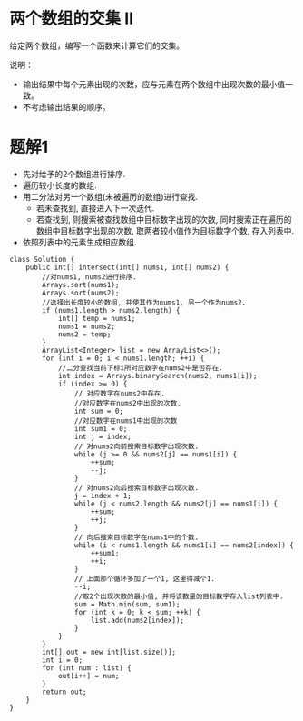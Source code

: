 # 两个数组的交集 II
  
给定两个数组，编写一个函数来计算它们的交集。
  
说明：
  
  * 输出结果中每个元素出现的次数，应与元素在两个数组中出现次数的最小值一致。
  * 不考虑输出结果的顺序。

# 题解1
  
* 先对给予的2个数组进行排序.
* 遍历较小长度的数组.
* 用二分法对另一个数组(未被遍历的数组)进行查找.
  * 若未查找到, 直接进入下一次迭代.
  * 若查找到, 则搜索被查找数组中目标数字出现的次数, 同时搜索正在遍历的数组中目标数字出现的次数, 取两者较小值作为目标数字个数, 存入列表中.
* 依照列表中的元素生成相应数组.
  
```
class Solution {
    public int[] intersect(int[] nums1, int[] nums2) {
		//对nums1, nums2进行排序.
        Arrays.sort(nums1);
        Arrays.sort(nums2);
		//选择出长度较小的数组, 并使其作为nums1, 另一个作为nums2.
        if (nums1.length > nums2.length) {
            int[] temp = nums1;
            nums1 = nums2;
            nums2 = temp;
        }
        ArrayList<Integer> list = new ArrayList<>();
        for (int i = 0; i < nums1.length; ++i) {
			//二分查找当前下标i所对应数字在nums2中是否存在.
            int index = Arrays.binarySearch(nums2, nums1[i]);
            if (index >= 0) {
				// 对应数字在nums2中存在.
				//对应数字在nums2中出现的次数.
                int sum = 0;
				//对应数字在nums1中出现的次数
                int sum1 = 0;
                int j = index;
				// 对nums2向前搜索目标数字出现次数.
                while (j >= 0 && nums2[j] == nums1[i]) {
                    ++sum;
                    --j;
                }
				// 对nums2向后搜索目标数字出现次数.
                j = index + 1;
                while (j < nums2.length && nums2[j] == nums1[i]) {
                    ++sum;
                    ++j;
                }
				// 向后搜索目标数字在nums1中的个数.
                while (i < nums1.length && nums1[i] == nums2[index]) {
                    ++sum1;
                    ++i;
                }
				// 上面那个循环多加了一个1, 这里得减个1.
                --i;
				//取2个出现次数的最小值, 并将该数量的目标数字存入list列表中.
                sum = Math.min(sum, sum1);
                for (int k = 0; k < sum; ++k) {
                    list.add(nums2[index]);
                }
            }
        }
        int[] out = new int[list.size()];
        int i = 0;
        for (int num : list) {
            out[i++] = num;
        }
        return out;
    }
}
```